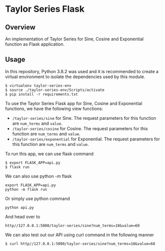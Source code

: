 # Taylor Series Flask

## Overview

An implementation of Taylor Series for Sine, Cosine and Exponential function as Flask application.

## Usage

In this repository, Python 3.8.2 was used and it is recommended to create a virtual environment to isolate the dependencies used by this module.
```
$ virtualenv taylor-series-env
$ source ./taylor-series-env/Scripts/activate
$ pip install -r requirements.txt
```

To use the Taylor Series Flask app for Sine, Cosine and Exponential functions, we have the following view functions:

* `/taylor-series/sine` for Sine. The request parameters for this function are `num_terms` and `value`.
* `/taylor-series/cosine` for Cosine. The request parameters for this function are `num_terms` and `value`.
* `/taylor-series/exponential` for Exponential. The request parameters for this function are `num_terms` and `value`.

To run this app, we can use flask command
```
$ export FLASK_APP=api.py
$ flask run
```

We can also use python -m flask
```
export FLASK_APP=api.py
python -m flask run
```

Or simply use python command
```
python api.py
```

And head over to 
```
http//127.0.0.1:5000/taylor-series/sine?num_terms=10&value=60
```

We can also test out our API using curl command in the following manner
```
$ curl http//127.0.0.1:5000/taylor-series/sine?num_terms=10&value=60
```